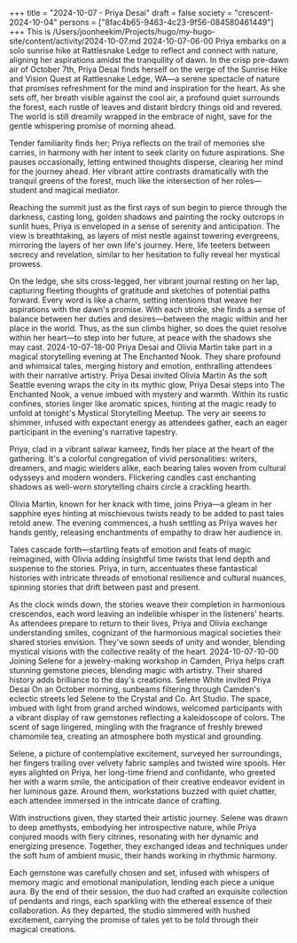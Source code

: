 +++
title = "2024-10-07 - Priya Desai"
draft = false
society = "crescent-2024-10-04"
persons = ["8fac4b65-9463-4c23-9f56-084580461449"]
+++
This is /Users/joonheekim/Projects/hugo/my-hugo-site/content/activity/2024-10-07.md
2024-10-07-06-00
Priya embarks on a solo sunrise hike at Rattlesnake Ledge to reflect and connect with nature, aligning her aspirations amidst the tranquility of dawn.
In the crisp pre-dawn air of October 7th, Priya Desai finds herself on the verge of the Sunrise Hike and Vision Quest at Rattlesnake Ledge, WA—a serene spectacle of nature that promises refreshment for the mind and inspiration for the heart. As she sets off, her breath visible against the cool air, a profound quiet surrounds the forest, each rustle of leaves and distant birdcry things old and revered. The world is still dreamily wrapped in the embrace of night, save for the gentle whispering promise of morning ahead.

Tender familiarity finds her; Priya reflects on the trail of memories she carries, in harmony with her intent to seek clarity on future aspirations. She pauses occasionally, letting entwined thoughts disperse, clearing her mind for the journey ahead. Her vibrant attire contrasts dramatically with the tranquil greens of the forest, much like the intersection of her roles—student and magical mediator.

Reaching the summit just as the first rays of sun begin to pierce through the darkness, casting long, golden shadows and painting the rocky outcrops in sunlit hues, Priya is enveloped in a sense of serenity and anticipation. The view is breathtaking, as layers of mist nestle against towering evergreens, mirroring the layers of her own life's journey. Here, life teeters between secrecy and revelation, similar to her hesitation to fully reveal her mystical prowess.

On the ledge, she sits cross-legged, her vibrant journal resting on her lap, capturing fleeting thoughts of gratitude and sketches of potential paths forward. Every word is like a charm, setting intentions that weave her aspirations with the dawn's promise. With each stroke, she finds a sense of balance between her duties and desires—between the magic within and her place in the world. Thus, as the sun climbs higher, so does the quiet resolve within her heart—to step into her future, at peace with the shadows she may cast.
2024-10-07-18-00
Priya Desai and Olivia Martin take part in a magical storytelling evening at The Enchanted Nook. They share profound and whimsical tales, merging history and emotion, enthralling attendees with their narrative artistry.
Priya Desai invited Olivia Martin
As the soft Seattle evening wraps the city in its mythic glow, Priya Desai steps into The Enchanted Nook, a venue imbued with mystery and warmth. Within its rustic confines, stories linger like aromatic spices, hinting at the magic ready to unfold at tonight's Mystical Storytelling Meetup. The very air seems to shimmer, infused with expectant energy as attendees gather, each an eager participant in the evening's narrative tapestry.

Priya, clad in a vibrant salwar kameez, finds her place at the heart of the gathering. It's a colorful congregation of vivid personalities: writers, dreamers, and magic wielders alike, each bearing tales woven from cultural odysseys and modern wonders. Flickering candles cast enchanting shadows as well-worn storytelling chairs circle a crackling hearth.

Olivia Martin, known for her knack with time, joins Priya—a gleam in her sapphire eyes hinting at mischievous twists ready to be added to past tales retold anew. The evening commences, a hush settling as Priya waves her hands gently, releasing enchantments of empathy to draw her audience in.

Tales cascade forth—startling feats of emotion and feats of magic reimagined, with Olivia adding insightful time twists that lend depth and suspense to the stories. Priya, in turn, accentuates these fantastical histories with intricate threads of emotional resilience and cultural nuances, spinning stories that drift between past and present.

As the clock winds down, the stories weave their completion in harmonious crescendos, each word leaving an indelible whisper in the listeners' hearts. As attendees prepare to return to their lives, Priya and Olivia exchange understanding smiles, cognizant of the harmonious magical societies their shared stories envision. They've sown seeds of unity and wonder, blending mystical visions with the collective reality of the heart.
2024-10-07-10-00
Joining Selene for a jewelry-making workshop in Camden, Priya helps craft stunning gemstone pieces, blending magic with artistry. Their shared history adds brilliance to the day's creations.
Selene White invited Priya Desai
On an October morning, sunbeams filtering through Camden's eclectic streets led Selene to the Crystal and Co. Art Studio. The space, imbued with light from grand arched windows, welcomed participants with a vibrant display of raw gemstones reflecting a kaleidoscope of colors. The scent of sage lingered, mingling with the fragrance of freshly brewed chamomile tea, creating an atmosphere both mystical and grounding.

Selene, a picture of contemplative excitement, surveyed her surroundings, her fingers trailing over velvety fabric samples and twisted wire spools. Her eyes alighted on Priya, her long-time friend and confidante, who greeted her with a warm smile, the anticipation of their creative endeavor evident in her luminous gaze. Around them, workstations buzzed with quiet chatter, each attendee immersed in the intricate dance of crafting.

With instructions given, they started their artistic journey. Selene was drawn to deep amethysts, embodying her introspective nature, while Priya conjured moods with fiery citrines, resonating with her dynamic and energizing presence. Together, they exchanged ideas and techniques under the soft hum of ambient music, their hands working in rhythmic harmony. 

Each gemstone was carefully chosen and set, infused with whispers of memory magic and emotional manipulation, lending each piece a unique aura. By the end of their session, the duo had crafted an exquisite collection of pendants and rings, each sparkling with the ethereal essence of their collaboration. As they departed, the studio simmered with hushed excitement, carrying the promise of tales yet to be told through their magical creations.
